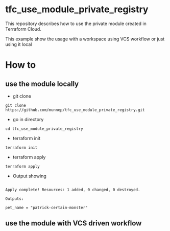 # tfc_use_module_private_registry

This repository describes how to use the private module created in Terraform Cloud. 

This example show the usage with a workspace using VCS workflow or just using it local

# How to

## use the module locally

- git clone
```
git clone https://github.com/munnep/tfc_use_module_private_registry.git
```
- go in directory
```
cd tfc_use_module_private_registry
```
- terraform init
```
terraform init
```
- terraform apply
```
terraform apply
```
- Output showing

```

Apply complete! Resources: 1 added, 0 changed, 0 destroyed.

Outputs:

pet_name = "patrick-certain-monster"
```

## use the module with VCS driven workflow

